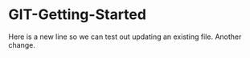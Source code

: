 # GIT-Getting-Started
Here is a new line so we can test out updating an existing file.
Another change.
